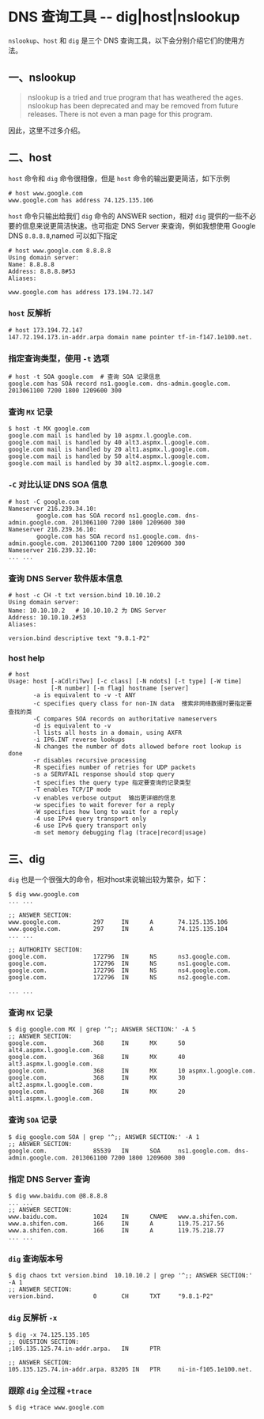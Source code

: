 # DNS 查询工具 -- dig|host|nslookup

`nslookup`、`host` 和 `dig` 是三个 DNS 查询工具，以下会分别介绍它们的使用方法。

## 一、nslookup

>nslookup is a tried and true program that has weathered the ages. nslookup has been deprecated and may be removed from future releases. There is not even a man page for this program.

因此，这里不过多介绍。

## 二、host

`host` 命令和 `dig` 命令很相像，但是 `host` 命令的输出要更简洁，如下示例

```
# host www.google.com
www.google.com has address 74.125.135.106
```

`host` 命令只输出给我们 `dig` 命令的 ANSWER section，相对 `dig` 提供的一些不必要的信息来说更简洁快速。也可指定 DNS Server 来查询，例如我想使用 Google DNS `8.8.8.8`,named 可以如下指定

```
# host www.google.com 8.8.8.8
Using domain server:
Name: 8.8.8.8
Address: 8.8.8.8#53
Aliases: 

www.google.com has address 173.194.72.147
```

### `host` 反解析

```
# host 173.194.72.147
147.72.194.173.in-addr.arpa domain name pointer tf-in-f147.1e100.net.
```

### 指定查询类型，使用 `-t` 选项

```
# host -t SOA google.com  # 查询 SOA 记录信息
google.com has SOA record ns1.google.com. dns-admin.google.com. 2013061100 7200 1800 1209600 300
```

### 查询 `MX` 记录

```
$ host -t MX google.com 
google.com mail is handled by 10 aspmx.l.google.com.
google.com mail is handled by 40 alt3.aspmx.l.google.com.
google.com mail is handled by 20 alt1.aspmx.l.google.com.
google.com mail is handled by 50 alt4.aspmx.l.google.com.
google.com mail is handled by 30 alt2.aspmx.l.google.com.
```

### `-C` 对比认证 DNS SOA 信息

```
# host -C google.com
Nameserver 216.239.34.10:
        google.com has SOA record ns1.google.com. dns-admin.google.com. 2013061100 7200 1800 1209600 300
Nameserver 216.239.36.10:
        google.com has SOA record ns1.google.com. dns-admin.google.com. 2013061100 7200 1800 1209600 300
Nameserver 216.239.32.10:
... ...
```

### 查询 DNS Server 软件版本信息

```
# host -c CH -t txt version.bind 10.10.10.2  
Using domain server:
Name: 10.10.10.2   # 10.10.10.2 为 DNS Server
Address: 10.10.10.2#53
Aliases: 

version.bind descriptive text "9.8.1-P2"
```

### host help

```
# host
Usage: host [-aCdlriTwv] [-c class] [-N ndots] [-t type] [-W time]
            [-R number] [-m flag] hostname [server]
       -a is equivalent to -v -t ANY
       -c specifies query class for non-IN data  搜索非网络数据时要指定要查找的类
       -C compares SOA records on authoritative nameservers
       -d is equivalent to -v
       -l lists all hosts in a domain, using AXFR
       -i IP6.INT reverse lookups
       -N changes the number of dots allowed before root lookup is done
       -r disables recursive processing
       -R specifies number of retries for UDP packets
       -s a SERVFAIL response should stop query
       -t specifies the query type 指定要查询的记录类型
       -T enables TCP/IP mode
       -v enables verbose output  输出更详细的信息
       -w specifies to wait forever for a reply
       -W specifies how long to wait for a reply
       -4 use IPv4 query transport only
       -6 use IPv6 query transport only
       -m set memory debugging flag (trace|record|usage)
```

## 三、dig

`dig` 也是一个很强大的命令，相对host来说输出较为繁杂，如下：

```
$ dig www.google.com
... ...

;; ANSWER SECTION:
www.google.com.         297     IN      A       74.125.135.106
www.google.com.         297     IN      A       74.125.135.104
... ...

;; AUTHORITY SECTION:
google.com.             172796  IN      NS      ns3.google.com.
google.com.             172796  IN      NS      ns1.google.com.
google.com.             172796  IN      NS      ns4.google.com.
google.com.             172796  IN      NS      ns2.google.com.

... ...
```

### 查询 `MX` 记录

```
$ dig google.com MX | grep '^;; ANSWER SECTION:' -A 5
;; ANSWER SECTION:
google.com.             368     IN      MX      50 alt4.aspmx.l.google.com.
google.com.             368     IN      MX      40 alt3.aspmx.l.google.com.
google.com.             368     IN      MX      10 aspmx.l.google.com.
google.com.             368     IN      MX      30 alt2.aspmx.l.google.com.
google.com.             368     IN      MX      20 alt1.aspmx.l.google.com.
```

### 查询 `SOA` 记录

```
$ dig google.com SOA | grep '^;; ANSWER SECTION:' -A 1
;; ANSWER SECTION:
google.com.             85539   IN      SOA     ns1.google.com. dns-admin.google.com. 2013061100 7200 1800 1209600 300
```

### 指定 DNS Server 查询

```
$ dig www.baidu.com @8.8.8.8
... ...
;; ANSWER SECTION:
www.baidu.com.          1024    IN      CNAME   www.a.shifen.com.
www.a.shifen.com.       166     IN      A       119.75.217.56
www.a.shifen.com.       166     IN      A       119.75.218.77
... ...
```

### `dig` 查询版本号

```
$ dig chaos txt version.bind  10.10.10.2 | grep '^;; ANSWER SECTION:' -A 1
;; ANSWER SECTION:
version.bind.           0       CH      TXT     "9.8.1-P2"
```

### `dig` 反解析 `-x`

```
$ dig -x 74.125.135.105
;; QUESTION SECTION:
;105.135.125.74.in-addr.arpa.   IN      PTR

;; ANSWER SECTION:
105.135.125.74.in-addr.arpa. 83205 IN   PTR     ni-in-f105.1e100.net.
```

### 跟踪 `dig` 全过程 `+trace`

```
$ dig +trace www.google.com
```